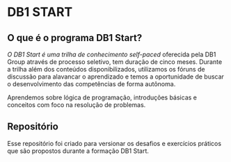 # DB1 START

## O que é o programa DB1 Start?

_O DB1 Start é uma trilha de conhecimento self-paced_ oferecida pela DB1 Group através de processo seletivo, tem duração de cinco meses. Durante a trilha além dos conteúdos disponibilizados, utilizamos os fóruns de discussão para alavancar o aprendizado e temos a oportunidade de buscar o desenvolvimento das competências de forma autônoma.

Aprendemos sobre lógica de programação, introduções básicas e conceitos com foco na resolução de problemas.

## Repositório

Esse repositório foi criado para versionar os desafios e exercícios práticos que são propostos durante a formação DB1 Start.
